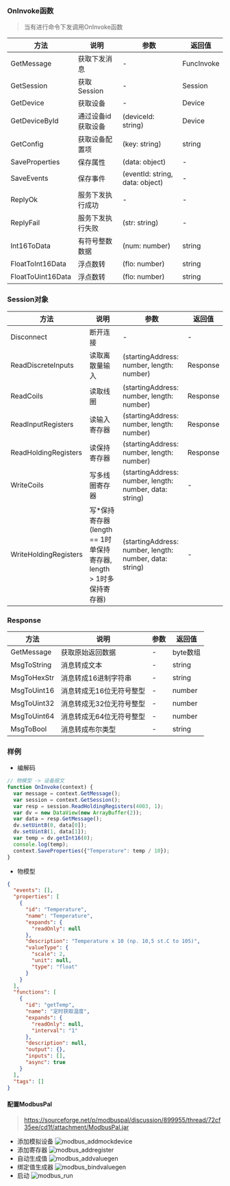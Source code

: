 
### OnInvoke函数
> 当有进行命令下发调用OnInvoke函数

| 方法 | 说明 | 参数 | 返回值 |
| --- | --- | ---- | ---- |
| GetMessage | 获取下发消息 | - | FuncInvoke |
| GetSession | 获取Session | - | Session |
| GetDevice | 获取设备 | - | Device |
| GetDeviceById | 通过设备id获取设备 | (deviceId: string) | Device |
| GetConfig | 获取设备配置项 | (key: string) | string |
| SaveProperties | 保存属性 | (data: object) | - |
| SaveEvents | 保存事件 | (eventId: string, data: object) | - |
| ReplyOk | 服务下发执行成功 | - | - |
| ReplyFail | 服务下发执行失败 | (str: string) | - |
| Int16ToData | 有符号整数数据 | (num: number) | string |
| FloatToInt16Data | 浮点数转 | (flo: number) | string |
| FloatToUint16Data | 浮点数转 | (flo: number) | string |

### Session对象

| 方法 | 说明 | 参数 | 返回值 |
| --- | --- | ---- | ---- |
| Disconnect | 断开连接 | - | - |
| ReadDiscreteInputs | 读取离散量输入 | (startingAddress: number, length: number) | Response |
| ReadCoils | 读取线圈 | (startingAddress: number, length: number) | Response |
| ReadInputRegisters | 读输入寄存器 | (startingAddress: number, length: number) | Response |
| ReadHoldingRegisters | 读保持寄存器 | (startingAddress: number, length: number) | Response |
| WriteCoils | 写多线圈寄存器 | (startingAddress: number, length: number, data: string) | - |
| WriteHoldingRegisters | 写*保持寄存器(length == 1时单保持寄存器, length > 1时多保持寄存器) | (startingAddress: number, length: number, data: string) | - |

### Response

| 方法 | 说明 | 参数 | 返回值 |
| --- | --- | ---- | ---- |
| GetMessage | 获取原始返回数据 | - | byte数组 |
| MsgToString | 消息转成文本 | - | string |
| MsgToHexStr | 消息转成16进制字符串 | - | string |
| MsgToUint16 | 消息转成无16位无符号整型 | - | number |
| MsgToUint32 | 消息转成无32位无符号整型 | - | number |
| MsgToUint64 | 消息转成无64位无符号整型 | - | number |
| MsgToBool | 消息转成布尔类型 | - | string |

### 样例
- 编解码

```javascript
// 物模型 -> 设备报文
function OnInvoke(context) {
  var message = context.GetMessage();
  var session = context.GetSession();
  var resp = session.ReadHoldingRegisters(4003, 1);
  var dv = new DataView(new ArrayBuffer(2));
  var data = resp.GetMessage();
  dv.setUint8(0, data[0]);
  dv.setUint8(1, data[1]);
  var temp = dv.getInt16(0);
  console.log(temp);
  context.SaveProperties({"Temperature": temp / 10});
}
```
- 物模型

```json
{
  "events": [],
  "properties": [
    {
      "id": "Temperature",
      "name": "Temperature",
      "expands": {
        "readOnly": null
      },
      "description": "Temperature x 10 (np. 10,5 st.C to 105)",
      "valueType": {
        "scale": 2,
        "unit": null,
        "type": "float"
      }
    }
  ],
  "functions": [
    {
      "id": "getTemp",
      "name": "定时获取温度",
      "expands": {
        "readOnly": null,
        "interval": "1"
      },
      "description": null,
      "output": {},
      "inputs": [],
      "async": true
    }
  ],
  "tags": []
}
```

#### 配置ModbusPal
> https://sourceforge.net/p/modbuspal/discussion/899955/thread/72cf35ee/cd1f/attachment/ModbusPal.jar

- 添加模拟设备
![modbus_addmockdevice](img/modbus_addmockdevice.png)
- 添加寄存器
![modbus_addregister](img/modbus_addregister.png)
- 自动生成值
![modbus_addvaluegen](img/modbus_addvaluegen.png)
- 绑定值生成器
![modbus_bindvaluegen](img/modbus_bindvaluegen.png)
- 启动
![modbus_run](img/modbus_run.png)